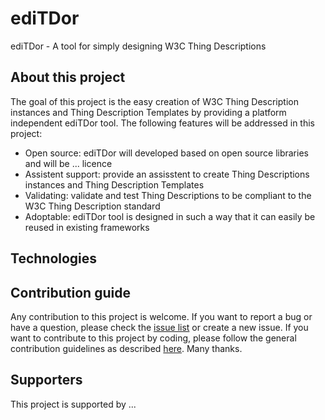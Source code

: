# ediTDor
ediTDor - A tool for simply designing W3C Thing Descriptions

## About this project
The goal of this project is the easy creation of W3C Thing Description instances and Thing Description Templates by providing a platform independent ediTDor tool. The following features will be addressed in this project:

* Open source: ediTDor will developed based on open source libraries and will be ... licence
* Assistent support: provide an assisstent to create Thing Descriptions instances and Thing Description Templates
* Validating: validate and test Thing Descriptions to be compliant to the W3C Thing Description standard 
* Adoptable: ediTDor tool is designed in such a way that it can easily be reused in existing frameworks 

## Technologies
<tbd>

## Contribution guide
Any contribution to this project is welcome. If you want to report a bug or have a question, please check the [issue list](https://github.com/Web-of-Things/ediTDor/issues) or create a new issue. If you want to contribute to this project by coding, please follow the general contribution guidelines as described [here](https://github.com/firstcontributions/first-contributions/blob/master/README.md). Many thanks. 

## Supporters 
This project is supported by ...
